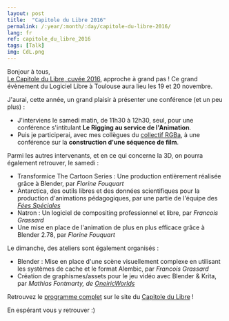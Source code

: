 ```yaml
---
layout: post
title:  "Capitole du Libre 2016"
permalink: /:year/:month/:day/capitole-du-libre-2016/
lang: fr
ref: capitole_du_libre_2016
tags: [Talk]
img: CdL.png
---
```


Bonjour à tous,  
[Le Capitole du Libre, cuvée 2016][3], approche à grand pas ! Ce grand évènement du Logiciel Libre à Toulouse aura lieu les 19 et 20 novembre.

J'aurai, cette année, un grand plaisir à présenter une conférence (et un peu plus) :  

*  J'interviens le samedi matin, de 11h30 à 12h30, seul, pour une conférence s'intitulant __Le Rigging au service de l'Animation__.  
*  Puis je participerai, avec mes collègues du [collectif RGBa][1], à une conférence sur la __construction d'une séquence de film__.

Parmi les autres intervenants, et en ce qui concerne la 3D, on pourra également retrouver, le samedi :

*  Transformice The Cartoon Series : Une production entièrement réalisée grâce à Blender, par _Florine Fouquart_  
*  Antarctica, des outils libres et des données scientifiques pour la production d'animations pédagogiques, par une partie de l'équipe des _[Fées Spéciales][4]_  
*  Natron : Un logiciel de compositing professionnel et libre, par _Francois Grassard_
*  Une mise en place de l'animation de plus en plus efficace grâce à Blender 2.78, par _Florine Fouquart_  


Le dimanche, des ateliers sont également organisés :  

*  Blender : Mise en place d'une scène visuellement complexe en utilisant les systèmes de cache et le format Alembic, par _Francois Grassard_  
*  Création de graphismes/assets pour le jeu vidéo avec Blender & Krita, par _Mathias Fontmarty, de [OneiricWorlds][5]_


Retrouvez le [programme complet][2] sur le site du [Capitole du Libre][3] !

En espérant vous y retrouver :)

[1]: http://rgba.fr
[2]: https://2016.capitoledulibre.org/programme.html
[3]: https://2016.capitoledulibre.org
[4]: http://les-fees-speciales.coop/
[5]: http://oneiricworlds.com/
